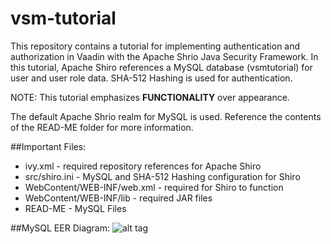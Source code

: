 # vsm-tutorial
This repository contains a tutorial for implementing authentication and authorization in Vaadin with the Apache Shrio Java Security Framework. In this tutorial, Apache Shiro references a MySQL database (vsmtutorial) for user and user role data. SHA-512 Hashing is used for authentication.

NOTE: This tutorial emphasizes <strong>FUNCTIONALITY</strong> over appearance.

The default Apache Shrio realm for MySQL is used. Reference the contents of the READ-ME folder for more information.

##Important Files:
<ul>
<li>ivy.xml - required repository references for Apache Shiro </li>
<li>src/shiro.ini - MySQL and SHA-512 Hashing configuration for Shiro </li>
<li>WebContent/WEB-INF/web.xml - required for Shiro to function </li>
<li>WebContent/WEB-INF/lib - required JAR files </li>
<li>READ-ME - MySQL Files </li>
</ul>

##MySQL EER Diagram:
![alt tag](https://raw.github.com/dfsisinni/vsm-tutorial/master/READ-ME/vsm-eer-diagram.png)



